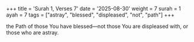 +++
title = 'Surah 1, Verses 7'
date = '2025-08-30'
weight = 7
surah = 1
ayah = 7
tags = ["astray", "blessed", "displeased", "not", "path"]
+++

the Path of those You have blessed—not those You are displeased with, or those who are astray. 